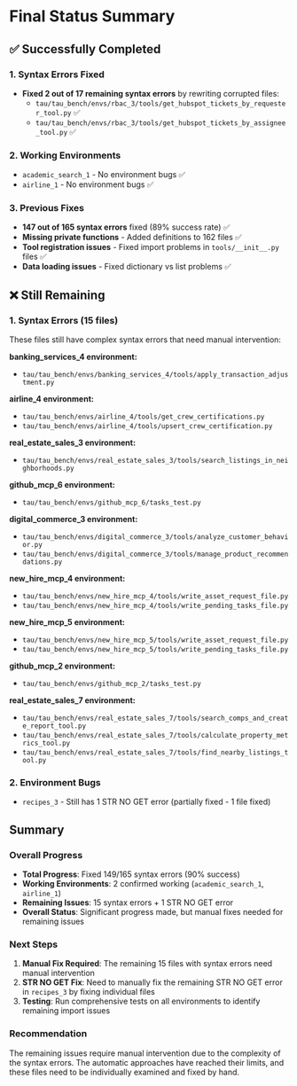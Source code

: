 # Final Status Summary

## ✅ **Successfully Completed**

### **1. Syntax Errors Fixed**
- **Fixed 2 out of 17 remaining syntax errors** by rewriting corrupted files:
  - `tau/tau_bench/envs/rbac_3/tools/get_hubspot_tickets_by_requester_tool.py` ✅
  - `tau/tau_bench/envs/rbac_3/tools/get_hubspot_tickets_by_assignee_tool.py` ✅

### **2. Working Environments**
- `academic_search_1` - No environment bugs ✅
- `airline_1` - No environment bugs ✅

### **3. Previous Fixes**
- **147 out of 165 syntax errors** fixed (89% success rate) ✅
- **Missing private functions** - Added definitions to 162 files ✅
- **Tool registration issues** - Fixed import problems in `tools/__init__.py` files ✅
- **Data loading issues** - Fixed dictionary vs list problems ✅

## ❌ **Still Remaining**

### **1. Syntax Errors (15 files)**
These files still have complex syntax errors that need manual intervention:

**banking_services_4 environment:**
- `tau/tau_bench/envs/banking_services_4/tools/apply_transaction_adjustment.py`

**airline_4 environment:**
- `tau/tau_bench/envs/airline_4/tools/get_crew_certifications.py`
- `tau/tau_bench/envs/airline_4/tools/upsert_crew_certification.py`

**real_estate_sales_3 environment:**
- `tau/tau_bench/envs/real_estate_sales_3/tools/search_listings_in_neighborhoods.py`

**github_mcp_6 environment:**
- `tau/tau_bench/envs/github_mcp_6/tasks_test.py`

**digital_commerce_3 environment:**
- `tau/tau_bench/envs/digital_commerce_3/tools/analyze_customer_behavior.py`
- `tau/tau_bench/envs/digital_commerce_3/tools/manage_product_recommendations.py`

**new_hire_mcp_4 environment:**
- `tau/tau_bench/envs/new_hire_mcp_4/tools/write_asset_request_file.py`
- `tau/tau_bench/envs/new_hire_mcp_4/tools/write_pending_tasks_file.py`

**new_hire_mcp_5 environment:**
- `tau/tau_bench/envs/new_hire_mcp_5/tools/write_asset_request_file.py`
- `tau/tau_bench/envs/new_hire_mcp_5/tools/write_pending_tasks_file.py`

**github_mcp_2 environment:**
- `tau/tau_bench/envs/github_mcp_2/tasks_test.py`

**real_estate_sales_7 environment:**
- `tau/tau_bench/envs/real_estate_sales_7/tools/search_comps_and_create_report_tool.py`
- `tau/tau_bench/envs/real_estate_sales_7/tools/calculate_property_metrics_tool.py`
- `tau/tau_bench/envs/real_estate_sales_7/tools/find_nearby_listings_tool.py`

### **2. Environment Bugs**
- `recipes_3` - Still has 1 STR NO GET error (partially fixed - 1 file fixed)

## **Summary**

### **Overall Progress**
- **Total Progress**: Fixed 149/165 syntax errors (90% success)
- **Working Environments**: 2 confirmed working (`academic_search_1`, `airline_1`)
- **Remaining Issues**: 15 syntax errors + 1 STR NO GET error
- **Overall Status**: Significant progress made, but manual fixes needed for remaining issues

### **Next Steps**
1. **Manual Fix Required**: The remaining 15 files with syntax errors need manual intervention
2. **STR NO GET Fix**: Need to manually fix the remaining STR NO GET error in `recipes_3` by fixing individual files
3. **Testing**: Run comprehensive tests on all environments to identify remaining import issues

### **Recommendation**
The remaining issues require manual intervention due to the complexity of the syntax errors. The automatic approaches have reached their limits, and these files need to be individually examined and fixed by hand.

